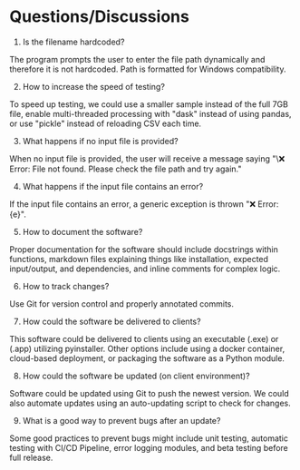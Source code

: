 # Questions/Discussions

1. Is the filename hardcoded?

The program prompts the user to enter the file path dynamically and therefore it is not hardcoded. Path is formatted for Windows compatibility.

2. How to increase the speed of testing?

To speed up testing, we could use a smaller sample instead of the full 7GB file, enable multi-threaded processing with "dask" instead of using pandas, or use "pickle" instead of reloading CSV each time.

3. What happens if no input file is provided?

When no input file is provided, the user will receive a message saying "\❌ Error: File not found. Please check the file path and try again."

4. What happens if the input file contains an error?

If the input file contains an error, a generic exception is thrown "❌ Error: {e}".

5. How to document the software?

Proper documentation for the software should include docstrings within functions, markdown files explaining things like installation, expected input/output, and dependencies, and inline comments for complex logic.

6. How to track changes?

Use Git for version control and properly annotated commits. 

7. How could the software be delivered to clients?

This software could be delivered to clients using an executable (.exe) or (.app) utilizing pyinstaller. Other options include using a docker container, cloud-based deployment, or packaging the software as a Python module.

8. How could the software be updated (on client environment)?

Software could be updated using Git to push the newest version. We could also automate updates using an auto-updating script to check for changes.

9. What is a good way to prevent bugs after an update?

Some good practices to prevent bugs might include unit testing, automatic testing with CI/CD Pipeline, error logging modules, and beta testing before full release.